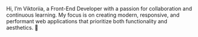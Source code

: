 Hi, I’m Viktoriia, a Front-End Developer with a passion for collaboration and continuous learning. My focus is on creating modern, responsive, and performant web applications that prioritize both functionality and aesthetics. 👋

<!--
**vktrkpv/vktrkpv** is a ✨ _special_ ✨ repository because its `README.md` (this file) appears on your GitHub profile.

Here are some ideas to get you started:

- 🔭 I’m currently working on ...
- 🌱 I’m currently learning ...
- 👯 I’m looking to collaborate on ...
- 🤔 I’m looking for help with ...
- 💬 Ask me about ...
- 📫 How to reach me: ...
- 😄 Pronouns: ...
- ⚡ Fun fact: ...
-->
